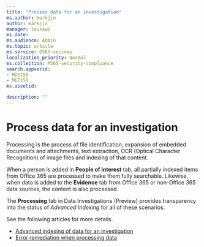 ```yaml
---
title: "Process data for an investigation"
ms.author: markjjo
author: markjjo
manager: laurawi
ms.date: 
ms.audience: Admin
ms.topic: article
ms.service: O365-seccomp
localization_priority: Normal
ms.collection: M365-security-compliance 
search.appverid: 
- MOE150
- MET150
ms.assetid: 

description: ""
---
```


# Process data for an investigation

Processing is the process of file identification, expansion of embedded documents and attachments, text extraction, OCR (Optical Character Recognition) of image files and indexing of that content.  

When a person is added in **People of interest** tab, all partially indexed items from Office 365 are processed to make them fully searchable.  Likewise, when data is added to the **Evidence** tab from Office 365 or non-Office 365 data sources, the content is also processed.

The **Processing** tab in Data Investigations (Preview) provides transparency into the status of *Advanced Indexing* for all of these scenarios.

See the following articles for more details.

- [Advanced indexing of data for an investigation](index-data-people-of-interest.md)
- [Error remediation when processing data](error-remediation.md)
